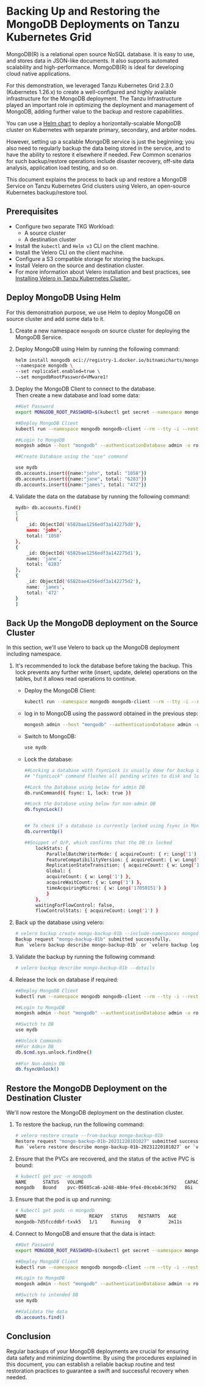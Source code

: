 # Backing Up and Restoring the MongoDB Deployments on Tanzu Kubernetes Grid

MongoDB(R) is a relational open source NoSQL database. It is easy to use, and stores data in JSON-like documents. It also supports automated scalability and high-performance. MomgoDB(R) is ideal for developing cloud native applications.

For this demonstration, we leveraged Tanzu Kubernetes Grid 2.3.0 (Kubernetes 1.26.x) to create a well-configured and highly available infrastructure for the MongoDB deployment. The Tanzu Infrastructure played an important role in optimizing the deployment and management of MongoDB, adding further value to the backup and restore capabilities.

You can use a [Helm chart](https://github.com/bitnami/charts/tree/main/bitnami/mongodb) to deploy a horizontally-scalable MongoDB cluster on Kubernetes with separate primary, secondary, and arbiter nodes. 

However, setting up a scalable MongoDB service is just the beginning; you also need to regularly backup the data being stored in the service, and to have the ability to restore it elsewhere if needed. Few Common scenarios for such backup/restore operations include disaster recovery, off-site data analysis, application load testing, and so on.

This document explains the process to back up and restore a MongoDB Service on Tanzu Kubernetes Grid clusters using Velero, an open-source Kubernetes backup/restore tool.

## Prerequisites
- Configure two separate TKG Workload: 
  - A source cluster 
  - A destination cluster 
- Install the `kubectl` and `Helm v3` CLI on the client machine.
- Install the Velero CLI on the client machine.
- Configure a S3 compatible storage for storing the backups.
- Install Velero on the source and destination cluster. 
- For more information about Velero installation and best practices, see [Installing Velero in Tanzu Kubernetes Cluster
](./velero-with-restic.md).

## Deploy MongoDB Using Helm

For this demonstration purpose, we use Helm to deploy MongoDB on source cluster and add some data to it. 

1. Create a new namespace `mongodb` on source cluster for deploying the MongoDB Service.

1. Deploy MongoDB using Helm by running the following command:

    ```bash
    helm install mongodb oci://registry-1.docker.io/bitnamicharts/mongodb \
    --namespace mongodb \
    --set replicaSet.enabled=true \
    --set mongodbRootPassword=VMware1!
    ```
1. Deploy the MongoDB Client to connect to the database. </br>Then create a new database and load some data:

    ```bash
    ##Get Password
    export MONGODB_ROOT_PASSWORD=$(kubectl get secret --namespace mongodb mongodb -o jsonpath="{.data.mongodb-root-password}" | base64 -d)
    
    ##Deploy MongoDB Client
    kubectl run --namespace mongodb mongodb-client --rm --tty -i --restart='Never' --env="MONGODB_ROOT_PASSWORD=$MONGODB_ROOT_PASSWORD" --image docker.io/bitnami/mongodb:7.0.4-debian-11-r2 --command -- bash
    
    ##Login to MongoDB
    mongosh admin --host "mongodb" --authenticationDatabase admin -u root -p <Password Obtained Above>
    
    ##Create Database using the "use" command
    
    use mydb
    db.accounts.insert({name:"john", total: "1058"})
    db.accounts.insert({name:"jane", total: "6283"})
    db.accounts.insert({name:"james", total: "472"})
    ```
1. Validate the data on the database by running the following command:

    ```bash
    mydb> db.accounts.find()
    [
    {
        _id: ObjectId('6582bae1256edf3a142275d0'),
        name: 'john',
        total: '1058'
    },
    {
        _id: ObjectId('6582bae1256edf3a142275d1'),
        name: 'jane',
        total: '6283'
    },
    {
        _id: ObjectId('6582bae4256edf3a142275d2'),
        name: 'james',
        total: '472'
    }
    ]
    ```

## Back Up the MongoDB deployment on the Source Cluster

In this section, we'll use Velero to back up the MongoDB deployment including namespace.

1. It's recommended to lock the database before taking the backup. This lock prevents any further write (insert, update, delete) operations on the tables, but it allows read operations to continue.

    - Deploy the MongoDB Client:

        ```bash
        kubectl run --namespace mongodb mongodb-client --rm --tty -i --restart='Never' --env="MONGODB_ROOT_PASSWORD=$MONGODB_ROOT_PASSWORD" --image docker.io/bitnami/mongodb:7.0.4-debian-11-r2 --command -- bash
        ```
    - log in to MongoDB using the password obtained in the previous step:

        ```bash
        mongosh admin --host "mongodb" --authenticationDatabase admin -u root -p <Password Obtained Above>
        ```
    - Switch to MongoDB:

        ```bash
        use mydb
        ```
    - Lock the database:

        ```bash
        ##Locking a database with fsyncLock is usually done for backup or maintenance purposes and should be done cautiously, especially in a production environment. App team must understand all implications before performing this operation
        ## "fsyncLock" command flushes all pending writes to disk and lock the database
        
        ##Lock the Database using below for admin DB
        db.runCommand({ fsync: 1, lock: true })
        
        ##Lock the Database using below for non-admin DB
        db.fsyncLock()
        
        
        ## To check if a database is currently locked using fsync in MongoDB:
        db.currentOp()
        
        ##Snippet of O/P, which confirms that the DB is locked
            lockStats: {
                ParallelBatchWriterMode: { acquireCount: { r: Long('1') } },
                FeatureCompatibilityVersion: { acquireCount: { w: Long('1') } },
                ReplicationStateTransition: { acquireCount: { w: Long('1') } },
                Global: {
                acquireCount: { w: Long('1') },
                acquireWaitCount: { w: Long('1') },
                timeAcquiringMicros: { w: Long('17050151') }
                }
            },
            waitingForFlowControl: false,
            flowControlStats: { acquireCount: Long('1') }
        ```
1. Back up the database using velero:

    ```bash
    # velero backup create mongo-backup-01b --include-namespaces mongodb
    Backup request "mongo-backup-01b" submitted successfully.
    Run `velero backup describe mongo-backup-01b` or `velero backup logs mongo-backup-01b` for more details.
    ```
1. Validate the backup by running the following command:

    ```bash
    # velero backup describe mongo-backup-01b --details
    ```
1. Release the lock on database if required:

    ```bash
    ##Deploy MongoDB Client
    kubectl run --namespace mongodb mongodb-client --rm --tty -i --restart='Never' --env="MONGODB_ROOT_PASSWORD=$MONGODB_ROOT_PASSWORD" --image docker.io/bitnami/mongodb:7.0.4-debian-11-r2 --command -- bash
    
    ##Login to MongoDB
    mongosh admin --host "mongodb" --authenticationDatabase admin -u root -p <Password Obtained Above>
    
    ##Switch to DB
    use mydb
    
    ##Unlock Commands
    ##For Admin DB
    db.$cmd.sys.unlock.findOne()
        
    ##For Non-Admin DB
    db.fsyncUnlock()   
    ```

## Restore the MongoDB Deployment on the Destination Cluster

We'll now restore the MongoDB deployment on the destination cluster.

1. To restore the backup, run the following command:

    ```bash
    # velero restore create --from-backup mongo-backup-01b
    Restore request "mongo-backup-01b-20231220101027" submitted successfully.
    Run `velero restore describe mongo-backup-01b-20231220101027` or `velero restore logs mongo-backup-01b-20231220101027` for more details.
    ```
1. Ensure that the PVCs are recovered, and the status of the active PVC is bound:

    ```bash
    # kubectl get pvc -n mongodb
    NAME      STATUS   VOLUME                                     CAPACITY   ACCESS MODES   STORAGECLASS   AGE
    mongodb   Bound    pvc-05605ca6-a248-484e-9fe4-09ceb4c36f92   8Gi        RWO            default        103s
    ```
1. Ensure that the pod is up and running:

    ```bash
    # kubectl get pods -n mongodb
    NAME                       READY   STATUS    RESTARTS   AGE
    mongodb-7d5fccddbf-txvk5   1/1     Running   0          2m11s
    ```
1. Connect to MongoDB and ensure that the data is intact:

    ```bash
    ##Get Password
    export MONGODB_ROOT_PASSWORD=$(kubectl get secret --namespace mongodb mongodb -o jsonpath="{.data.mongodb-root-password}" | base64 -d)
    
    ##Deploy MongoDB Client
    kubectl run --namespace mongodb mongodb-client --rm --tty -i --restart='Never' --env="MONGODB_ROOT_PASSWORD=$MONGODB_ROOT_PASSWORD" --image docker.io/bitnami/mongodb:7.0.4-debian-11-r2 --command -- bash
    
    ##Login to MongoDB
    mongosh admin --host "mongodb" --authenticationDatabase admin -u root -p <Password Obtained Above>
    
    ##Switch to intended DB
    use mydb
    
    ##Validata the data
    db.accounts.find()
    ```


## Conclusion

Regular backups of your MongoDB deployments are crucial for ensuring data safety and minimizing downtime. By using the procedures explained in this document, you can establish a reliable backup routine and test restoration practices to guarantee a swift and successful recovery when needed.